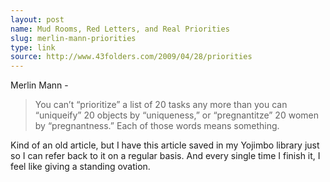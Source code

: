 ```yaml
---
layout: post
name: Mud Rooms, Red Letters, and Real Priorities
slug: merlin-mann-priorities
type: link
source: http://www.43folders.com/2009/04/28/priorities
---
```

Merlin Mann -
> You can’t “prioritize” a list of 20 tasks any more than you can “uniqueify” 20 objects by “uniqueness,” or “pregnantitze” 20 women by “pregnantness.” Each of those words means something.

Kind of an old article, but I have this article saved in my Yojimbo library just so I can refer back to it on a regular basis. And every single time I finish it, I feel like giving a standing ovation.